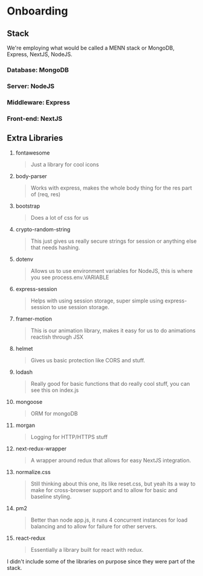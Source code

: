# Onboarding

## Stack

We're employing what would be called a MENN stack or MongoDB, Express, NextJS, NodeJS.

### Database: MongoDB

### Server: NodeJS

### Middleware: Express

### Front-end: NextJS

## Extra Libraries

1. fontawesome
   > Just a library for cool icons
2. body-parser
   > Works with express, makes the whole body thing for the res part of (req, res)
3. bootstrap
   > Does a lot of css for us
4. crypto-random-string
   > This just gives us really secure strings for session or anything else that needs hashing.
5. dotenv
   > Allows us to use environment variables for NodeJS, this is where you see process.env.VARIABLE
6. express-session
   > Helps with using session storage, super simple using express-session to use session storage.
7. framer-motion
   > This is our animation library, makes it easy for us to do animations reactish through JSX
8. helmet
   > Gives us basic protection like CORS and stuff.
9. lodash
   > Really good for basic functions that do really cool stuff, you can see this on index.js
10. mongoose
    > ORM for mongoDB
11. morgan
    > Logging for HTTP/HTTPS stuff
12. next-redux-wrapper
    > A wrapper around redux that allows for easy NextJS integration.
13. normalize.css
    > Still thinking about this one, its like reset.css, but yeah its a way to make for cross-browser support and to allow for basic and baseline styling.
14. pm2
    > Better than node app.js, it runs 4 concurrent instances for load balancing and to allow for failure for other servers.
15. react-redux
    > Essentially a library built for react with redux.

I didn't include some of the libraries on purpose since they were part of the stack.
